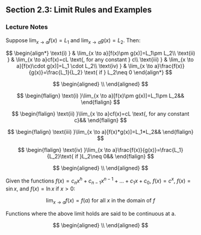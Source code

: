 ## Section 2.3: Limit Rules and Examples

### Lecture Notes

Suppose $\lim_{x \to a}f(x)=L_1$ and $\lim_{x \to a}g(x)=L_2$. Then:

$$
\begin{align*} \text{i) } & \lim_{x \to a}[f(x)\pm g(x)]=L_1\pm L_2\\ \text{ii) } & \lim_{x \to a}cf(x)=cL \text{, for any constant } c\\ \text{iii) } & \lim_{x \to a}[f(x)\cdot g(x)]=L_1 \cdot L_2\\ \text{iv) } & \lim_{x \to a}\frac{f(x)}{g(x)}=\frac{L_1}{L_2} \text{ if } L_2\neq 0 \end{align*}
$$

$$
\begin{aligned}
\\
\end{aligned}
$$

$$
\begin{flalign}
\text{i) }\lim_{x \to a}[f(x)\pm g(x)]=L_1\pm L_2&&
\end{flalign}
$$

$$
\begin{flalign}
\text{ii) }\lim_{x \to a}cf(x)=cL \text{, for any constant c}&&
\end{flalign}
$$

$$
\begin{flalign}
\text{iii) }\lim_{x \to a}[f(x)*g(x)]=L_1*L_2&&
\end{flalign}
$$

$$
\begin{flalign}
\text{iv) }\lim_{x \to a}\frac{f(x)}{g(x)}=\frac{L_1}{L_2}\text{ if }L_2\neq 0&&
\end{flalign}
$$

$$
\begin{aligned}
\\
\end{aligned}
$$

Given the functions $f(x)=c_nx^h+c_{n-1}x^{n-1}+...+c_1x+c_0$, $f(x)=c^x$, $f(x)=\sin{x}$, and $f(x)=\ln{x}\text{ if }x>0$:

$$
\lim_{x \to a}f(x)=f(a)\text{ for all }x\text{ in the domain of }f
$$

Functions where the above limit holds are said to be continuous at a.

$$
\begin{aligned}
\\
\end{aligned}
$$

